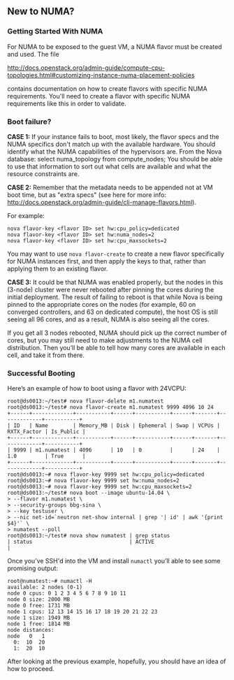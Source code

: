 ## New to NUMA?

### Getting Started With NUMA

For NUMA to be exposed to the guest VM, a NUMA flavor must be created and used. The file

http://docs.openstack.org/admin-guide/compute-cpu-topologies.html#customizing-instance-numa-placement-policies 

contains documentation on how to create flavors with specific NUMA requirements. You'll need to create a flavor with specific NUMA requirements like this in order to validate.

### Boot failure?

**CASE 1:** If your instance fails to boot, most likely, the flavor specs and the NUMA specifics don't match up with the available hardware. You should identify what the NUMA capabilities of the hypervisors are. From the Nova database: select numa_topology from compute_nodes;
You should be able to use that information to sort out what cells are available and what the resource constraints are.

**CASE 2:** Remember that the metadata needs to be appended not at VM boot time, but as "extra specs" (see here for more info: http://docs.openstack.org/admin-guide/cli-manage-flavors.html). 

For example:
```
nova flavor-key <flavor ID> set hw:cpu_policy=dedicated
nova flavor-key <flavor ID> set hw:numa_nodes=2
nova flavor-key <flavor ID> set hw:cpu_maxsockets=2
```

You may want to use `nova flavor-create` to create a new flavor specifically for NUMA instances first, and then apply the keys to that, rather than applying them to an existing flavor.

**CASE 3:** It could be that NUMA was enabled properly, but the nodes in this (3-node) cluster were never rebooted after pinning the cores during the initial deployment. The result of failing to reboot is that while Nova is being pinned to the appropriate cores on the nodes (for example, 60 on converged controllers, and 63 on dedicated compute), the host OS is still seeing all 96 cores, and as a result, NUMA is also seeing all the cores.

If you get all 3 nodes rebooted, NUMA should pick up the correct number of cores, but you may still need to make adjustments to the NUMA cell distribution. Then you’ll be able to tell how many cores are available in each cell, and take it from there.

### Successful Booting

Here’s an example of how to boot using a flavor with 24VCPU:
```
root@ds0013:~/test# nova flavor-delete m1.numatest
root@ds0013:~/test# nova flavor-create m1.numatest 9999 4096 10 24
+------+-------------+-----------+------+-----------+------+-------+-------------+-----------+
| ID   | Name        | Memory_MB | Disk | Ephemeral | Swap | VCPUs | RXTX_Factor | Is_Public |
+------+-------------+-----------+------+-----------+------+-------+-------------+-----------+
| 9999 | m1.numatest | 4096      | 10   | 0         |      | 24    | 1.0         | True      |
+------+-------------+-----------+------+-----------+------+-------+-------------+-----------+
root@ds0013:~# nova flavor-key 9999 set hw:cpu_policy=dedicated
root@ds0013:~# nova flavor-key 9999 set hw:numa_nodes=2
root@ds0013:~# nova flavor-key 9999 set hw:cpu_maxsockets=2
root@ds0013:~/test# nova boot --image ubuntu-14.04 \
> --flavor m1.numatest \
> --security-groups bbg-sina \
> --key testuser \
> --nic net-id=`neutron net-show internal | grep '| id' | awk '{print $4}'` \
> numatest --poll
root@ds0013:~/test# nova show numatest | grep status
| status                               | ACTIVE                                                   |
```
Once you’ve SSH'd into the VM and install `numactl` you’ll able to see some promising output:
```
root@numatest:~# numactl -H
available: 2 nodes (0-1)
node 0 cpus: 0 1 2 3 4 5 6 7 8 9 10 11
node 0 size: 2000 MB
node 0 free: 1731 MB
node 1 cpus: 12 13 14 15 16 17 18 19 20 21 22 23
node 1 size: 1949 MB
node 1 free: 1814 MB
node distances:
node   0   1
  0:  10  20
  1:  20  10
```
After looking at the previous example, hopefully, you should have an idea of how to proceed.
